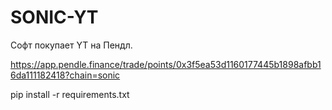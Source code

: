 # SONIC-YT
Софт покупает YT на Пендл.

https://app.pendle.finance/trade/points/0x3f5ea53d1160177445b1898afbb16da111182418?chain=sonic

pip install -r requirements.txt

